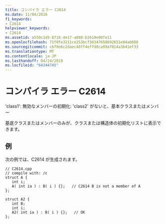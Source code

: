 ```yaml
---
title: コンパイラ エラー C2614
ms.date: 11/04/2016
f1_keywords:
- C2614
helpviewer_keywords:
- C2614
ms.assetid: a550c1d5-8718-4e17-a888-b2619e00fe11
ms.openlocfilehash: 71f0fe3211ce253bcf30347658692651e84ab608
ms.sourcegitcommit: c6f8e6c2daec40ff4effd8ca99a7014a3b41ef33
ms.translationtype: MT
ms.contentlocale: ja-JP
ms.lasthandoff: 04/24/2019
ms.locfileid: "64344745"
---
```

# <a name="compiler-error-c2614"></a>コンパイラ エラー C2614

'class1': 無効なメンバーの初期化: 'class2' がないと、基本クラスまたはメンバー

基底クラスまたはメンバーのみが、クラスまたは構造体の初期化リストに表示できます。

## <a name="example"></a>例

次の例では、C2614 が生成されます。

```
// C2614.cpp
// compile with: /c
struct A {
   int i;
   A( int ia ) : B( i ) {};   // C2614 B is not a member of A
};

struct A2 {
   int B;
   int i;
   A2( int ia ) : B( i ) {};   // OK
};
```